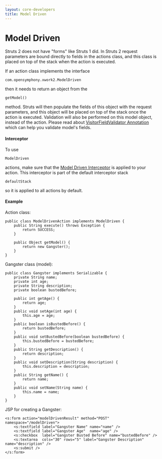 ```yaml
---
layout: core-developers
title: Model Driven
---
```


# Model Driven

Struts 2 does not have "forms" like Struts 1 did\. In Struts 2 request parameters are bound directly to fields in the actions class, and this class is placed on top of the stack when the action is executed\.

If an action class implements the interface 

~~~~~~~
com.opensymphony.xwork2.ModelDriven
~~~~~~~
 then it needs to return an object from the 

~~~~~~~
getModel()
~~~~~~~
 method\. Struts will then populate the fields of this object with the request parameters, and this object will be placed on top of the stack once the action is executed\. Validation will also be performed on this model object, instead of the action\. Please read about [VisitorFieldValidator Annotation](visitor-field-validator-annotation.html) which can help you validate model's fields\.

#### Interceptor

To use 

~~~~~~~
ModelDriven
~~~~~~~
 actions, make sure that the [Model Driven Interceptor](model-driven-interceptor.html) is applied to your action\. This interceptor is part of the default interceptor stack 

~~~~~~~
defaultStack
~~~~~~~
 so it is applied to all actions by default\.

#### Example

Action class:


~~~~~~~
public class ModelDrivenAction implements ModelDriven { 
    public String execute() throws Exception {
        return SUCCESS;
    }

    public Object getModel() {
        return new Gangster();
    }
}

~~~~~~~

Gangster class (model):


~~~~~~~
public class Gangster implements Serializable {
    private String name;
    private int age;
    private String description;
    private boolean bustedBefore;

    public int getAge() {
        return age;
    }
    public void setAge(int age) {
        this.age = age;
    }
    public boolean isBustedBefore() {
        return bustedBefore;
    }
    public void setBustedBefore(boolean bustedBefore) {
        this.bustedBefore = bustedBefore;
    }
    public String getDescription() {
        return description;
    }
    public void setDescription(String description) {
        this.description = description;
    }
    public String getName() {
        return name;
    }
    public void setName(String name) {
        this.name = name;
    }
}

~~~~~~~

JSP for creating a Gangster:


~~~~~~~
<s:form action="modelDrivenResult" method="POST" namespace="/modelDriven">   
    <s:textfield label="Gangster Name" name="name" />
    <s:textfield label="Gangster Age"  name="age" />
    <s:checkbox  label="Gangster Busted Before" name="bustedBefore" />
    <s:textarea  cols="30" rows="5" label="Gangster Description" name="description" />           
    <s:submit />
</s:form>

~~~~~~~